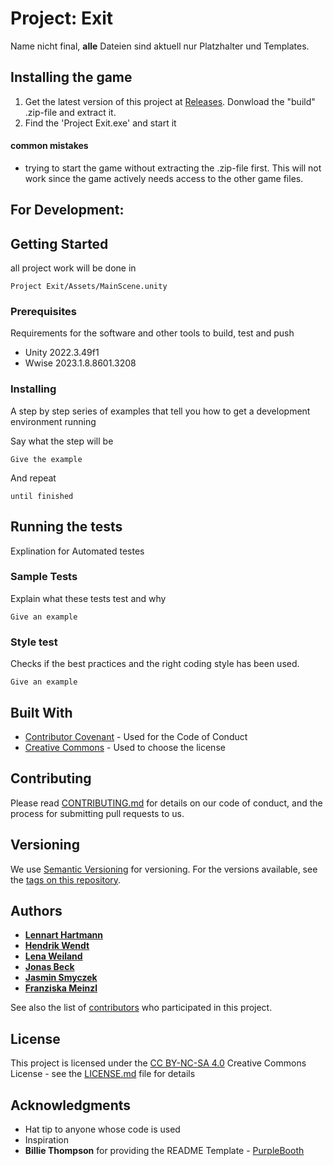 # Project: Exit

Name nicht final, **alle** Dateien sind aktuell nur Platzhalter und Templates.

## Installing the game

1. Get the latest version of this project at [Releases](https://github.com/RobsiZocktUni/Project-Exit/releases/latest). Donwload the "build" .zip-file and extract it. 
2. Find the 'Project Exit.exe' and start it

#### common mistakes
- trying to start the game without extracting the .zip-file first. This will not work since the game actively needs access to the other game files.

## For Development:

## Getting Started

all project work will be done in 

    Project Exit/Assets/MainScene.unity


### Prerequisites

Requirements for the software and other tools to build, test and push 
- Unity 2022.3.49f1
- Wwise 2023.1.8.8601.3208

### Installing

A step by step series of examples that tell you how to get a development
environment running

Say what the step will be

    Give the example

And repeat

    until finished


## Running the tests

Explination for Automated testes

### Sample Tests

Explain what these tests test and why

    Give an example

### Style test

Checks if the best practices and the right coding style has been used.

    Give an example



## Built With

  - [Contributor Covenant](https://www.contributor-covenant.org/) - Used
    for the Code of Conduct
  - [Creative Commons](https://creativecommons.org/) - Used to choose
    the license

## Contributing

Please read [CONTRIBUTING.md](CONTRIBUTING.md) for details on our code
of conduct, and the process for submitting pull requests to us.

## Versioning

We use [Semantic Versioning](http://semver.org/) for versioning. For the versions
available, see the [tags on this
repository](https://github.com/RobsizocktUni/Project-Exit).

## Authors

  - **[Lennart Hartmann](https://www.github.com/RobsizocktUni)** 
  - **[Hendrik Wendt](https://www.github.com/thisishenni)** 
  - **[Lena Weiland](https://github.com/Neya87)** 
  - **[Jonas Beck](https://github.com/JBeckSolutions)** 
  - **[Jasmin Smyczek](https://github.com/MonteMuffin)** 
  - **[Franziska Meinzl](https://github.com/FMelzl)** 

See also the list of
[contributors](https://github.com/RobsizocktUni/Project-Exit/contributors)
who participated in this project.

## License

This project is licensed under the [CC BY-NC-SA 4.0](https://creativecommons.org/licenses/by-nc-sa/4.0/)
Creative Commons License - see the [LICENSE.md](LICENSE.md) file for
details

## Acknowledgments

  - Hat tip to anyone whose code is used
  - Inspiration
  - **Billie Thompson** for providing the README Template -
    [PurpleBooth](https://github.com/PurpleBooth)

